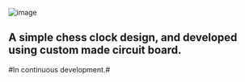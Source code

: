 ![image](https://github.com/user-attachments/assets/daded3d8-2d30-451d-86e2-cf97c80e80fa)

## A simple chess clock design, and developed using custom made circuit board. ##

#In continuous development.#
